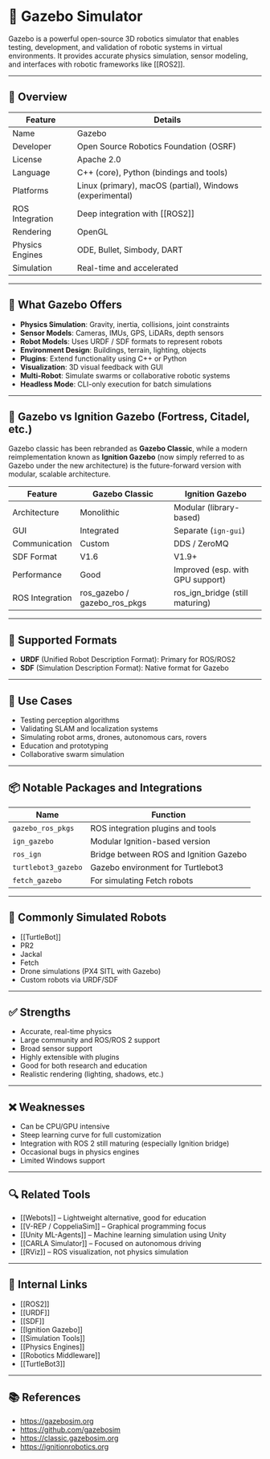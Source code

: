 # 🤖 Gazebo Simulator

Gazebo is a powerful open-source 3D robotics simulator that enables testing, development, and validation of robotic systems in virtual environments. It provides accurate physics simulation, sensor modeling, and interfaces with robotic frameworks like [[ROS2]].

---

## 🧭 Overview

| Feature | Details |
|--------|---------|
| Name | Gazebo |
| Developer | Open Source Robotics Foundation (OSRF) |
| License | Apache 2.0 |
| Language | C++ (core), Python (bindings and tools) |
| Platforms | Linux (primary), macOS (partial), Windows (experimental) |
| ROS Integration | Deep integration with [[ROS2]] |
| Rendering | OpenGL |
| Physics Engines | ODE, Bullet, Simbody, DART |
| Simulation | Real-time and accelerated |

---

## 🧰 What Gazebo Offers

- **Physics Simulation**: Gravity, inertia, collisions, joint constraints
- **Sensor Models**: Cameras, IMUs, GPS, LiDARs, depth sensors
- **Robot Models**: Uses URDF / SDF formats to represent robots
- **Environment Design**: Buildings, terrain, lighting, objects
- **Plugins**: Extend functionality using C++ or Python
- **Visualization**: 3D visual feedback with GUI
- **Multi-Robot**: Simulate swarms or collaborative robotic systems
- **Headless Mode**: CLI-only execution for batch simulations

---

## 🔄 Gazebo vs Ignition Gazebo (Fortress, Citadel, etc.)

Gazebo classic has been rebranded as **Gazebo Classic**, while a modern reimplementation known as **Ignition Gazebo** (now simply referred to as Gazebo under the new architecture) is the future-forward version with modular, scalable architecture.

| Feature | Gazebo Classic | Ignition Gazebo |
|--------|----------------|-----------------|
| Architecture | Monolithic | Modular (library-based) |
| GUI | Integrated | Separate (`ign-gui`) |
| Communication | Custom | DDS / ZeroMQ |
| SDF Format | V1.6 | V1.9+ |
| Performance | Good | Improved (esp. with GPU support) |
| ROS Integration | ros_gazebo / gazebo_ros_pkgs | ros_ign_bridge (still maturing) |

---

## 📐 Supported Formats

- **URDF** (Unified Robot Description Format): Primary for ROS/ROS2
- **SDF** (Simulation Description Format): Native format for Gazebo

---

## 🧪 Use Cases

- Testing perception algorithms
- Validating SLAM and localization systems
- Simulating robot arms, drones, autonomous cars, rovers
- Education and prototyping
- Collaborative swarm simulation

---

## 📦 Notable Packages and Integrations

| Name | Function |
|------|----------|
| `gazebo_ros_pkgs` | ROS integration plugins and tools |
| `ign_gazebo` | Modular Ignition-based version |
| `ros_ign` | Bridge between ROS and Ignition Gazebo |
| `turtlebot3_gazebo` | Gazebo environment for Turtlebot3 |
| `fetch_gazebo` | For simulating Fetch robots |

---

## 🧠 Commonly Simulated Robots

- [[TurtleBot]]
- PR2
- Jackal
- Fetch
- Drone simulations (PX4 SITL with Gazebo)
- Custom robots via URDF/SDF

---

## ✅ Strengths

- Accurate, real-time physics
- Large community and ROS/ROS 2 support
- Broad sensor support
- Highly extensible with plugins
- Good for both research and education
- Realistic rendering (lighting, shadows, etc.)

---

## ❌ Weaknesses

- Can be CPU/GPU intensive
- Steep learning curve for full customization
- Integration with ROS 2 still maturing (especially Ignition bridge)
- Occasional bugs in physics engines
- Limited Windows support

---

## 🔍 Related Tools

- [[Webots]] – Lightweight alternative, good for education
- [[V-REP / CoppeliaSim]] – Graphical programming focus
- [[Unity ML-Agents]] – Machine learning simulation using Unity
- [[CARLA Simulator]] – Focused on autonomous driving
- [[RViz]] – ROS visualization, not physics simulation

---

## 🔗 Internal Links

- [[ROS2]]
- [[URDF]]
- [[SDF]]
- [[Ignition Gazebo]]
- [[Simulation Tools]]
- [[Physics Engines]]
- [[Robotics Middleware]]
- [[TurtleBot3]]

---

## 📚 References

- https://gazebosim.org
- https://github.com/gazebosim
- https://classic.gazebosim.org
- https://ignitionrobotics.org
